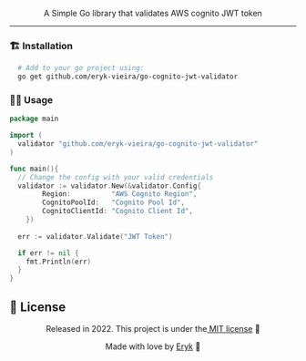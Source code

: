 <p align="center">
  A Simple Go library that validates AWS cognito JWT token
</p>

<hr>

### :building_construction: Installation

```bash
  # Add to your go project using:
  go get github.com/eryk-vieira/go-cognito-jwt-validator
```

### :technologist: Usage

```go
package main

import (
  validator "github.com/eryk-vieira/go-cognito-jwt-validator"
)

func main(){
  // Change the config with your valid credentials
  validator := validator.New(&validator.Config{
		Region:          "AWS Cognito Region",
		CognitoPoolId:   "Cognito Pool Id",
		CognitoClientId: "Cognito Client Id",
	})
  
  err := validator.Validate("JWT Token")

  if err != nil {
    fmt.Println(err)
  }
}
```

## :closed_book: License

<p align="center">Released in 2022. This project is under the<a href="https://github.com/eryk-vieira/go-cognito-jwt-validator/blob/master/LICENSE"> MIT license</a> 🚀</p>

<p align="center"> Made with love by <a href="https://github.com/eryk-vieira">Eryk</a> 🚀</p>

